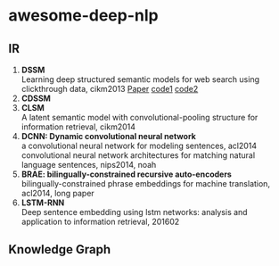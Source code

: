 # awesome-deep-nlp



## IR

1. **DSSM**   
Learning deep structured semantic models for web search using clickthrough data, cikm2013 [Paper](http://www.msr-waypoint.net/pubs/198202/cikm2013_DSSM_fullversion.pdf) [code1](https://github.com/mranahmd/dssm-wemb-theano) [code2](https://github.com/outstandingcandy/dssm)
2. **CDSSM**  
3. **CLSM**   
A latent semantic model with convolutional-pooling structure for information retrieval, cikm2014
4. **DCNN: Dynamic convolutional neural network**  
a convolutional neural network for modeling sentences, acl2014
convolutional neural network architectures for matching natural language sentences, nips2014, noah
3. **BRAE: bilingually-constrained recursive auto-encoders**  
bilingually-constrained phrase embeddings for machine translation, acl2014, long paper
6. **LSTM-RNN**  
Deep sentence embedding using lstm networks: analysis and application to information retrieval, 201602


## Knowledge Graph